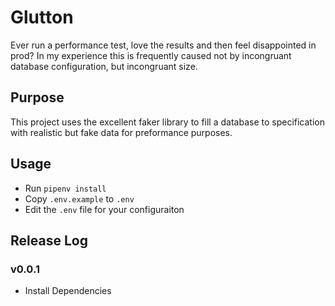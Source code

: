 # Glutton

Ever run a performance test, love the results and then feel disappointed in prod? In my experience this is frequently caused not by incongruant database configuration, but incongruant size.

## Purpose

This project uses the excellent faker library to fill a database to specification with realistic but fake data for preformance purposes.

## Usage

- Run `pipenv install`
- Copy `.env.example` to `.env`
- Edit the `.env` file for your configuraiton

## Release Log

### v0.0.1

- Install Dependencies

